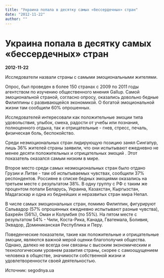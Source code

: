 ```yaml
---
title: "Украина попала в десятку самых «бессердечных» стран"
date: "2012-11-22"
author: ""
---
```


# Украина попала в десятку самых «бессердечных» стран

**2012-11-22** 

Исследователи назвали страны с самыми эмоциональными жителями.

Опрос, был проведен в более 150 странах с 2009 по 2011 годы агентством по изучению общественного мнения Gallup. Самой эмоциональной страной, согласно опросу, оказались довольно бедные Филиппины с развивающейся экономикой. О богатой эмоциональной жизни там сообщили 60% опрошенных.

Исследователей интересовали как положительные эмоции типа удовольствия, улыбок, смеха, радости от учебы или познания, полноценного отдыха, так и отрицательные - гнев, стресс, печаль, физическая боль, беспокойство.

Среди неэмоциональных стран лидирующую позицию занял Сингапур, лишь 36% жителей страны заявили, что они испытывают ежедневно не менее десяти положительных и отрицательных эмоций . Этот показатель оказался самым низким в мире.

Второе место среди самых неэмоциональных стран было отдано Грузии и Литве - там об испытываемых чувствах, сообщили 37% респондентов. Россияне в списке бедных эмоциями оказались на третьем месте с результатом 38%. В одну группу с РФ с таким же процентом попали Беларусь, Украина, Казахстан, Кыргызстан, Мадагаскар и одна из беднейших и неразвитых стран мира Непал.

В числе самых эмоциональных стран, помимо Филиппин, фигурируют Сальвадор (57% опрошенных ежедневно испытывают разные чувства), Бахрейн (56%), Оман и Колумбия (по 55%). На пятом месте с результатом 54% - Чили, Коста-Рика, Канада, Гватемала, Боливия, Эквадор, Доминиканская Республика и Перу.

Поведенческие показатели, такие как положительные и отрицательные эмоции, являются важной мерой оценки благополучия общества. Однако, далеко не всегда они связаны с высоким экономическим и технологическим уровнем развития страны, скорее с самоощущением человека в обществе, значимости собственной жизни и удовлетворенности своей деятельностью.

Источник: segodnya.ua